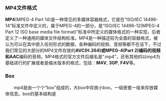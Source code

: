 ### MP4文件格式

**MP4**(MPEG-4 Part 14)是一种常见的多媒体容器格式，它是在“ISO/IEC 14496-14”标准文件中定义的，属于MPEG-4的一部分，是“ISO/IEC 14496-12(MPEG-4 Part 12 ISO base media file format)”标准中所定义的媒体格式的一种实现，后者定义了一种通用的媒体文件结构标准。MP4是一种描述较为全面的容器格式，被认为可以在其中嵌入任何形式的数据，各种编码的视频、音频等都不在话下，不过我们常见的大部分的MP4文件存放的**AVC(H.264)**或**MPEG-4(Part 2)**编码的视频和**AAC**编码的音频。MP4格式的官方文件后缀名是“.mp4”，还有其他的以mp4为基础进行的扩展或者是缩水版本的格式，包括：**M4V**,  **3GP**, **F4V**等。



### Box

　　mp4是由一个个“box”组成的，大box中存放小box，一级嵌套一级来存放媒体信息。box的基本结构是